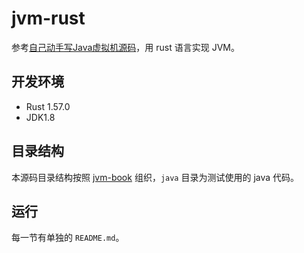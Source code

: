 # jvm-rust

参考[自己动手写Java虚拟机源码](https://github.com/zxh0/jvmgo-book)，用 rust 语言实现 JVM。

## 开发环境

* Rust 1.57.0
* JDK1.8

## 目录结构

本源码目录结构按照 [jvm-book](https://github.com/zxh0/jvmgo-book) 组织，`java` 目录为测试使用的 java 代码。

## 运行

每一节有单独的 `README.md`。
